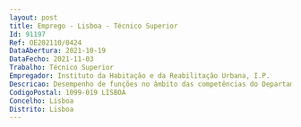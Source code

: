 ```yaml
--- 
layout: post
title: Emprego - Lisboa - Técnico Superior
Id: 91197
Ref: OE202110/0424
DataAbertura: 2021-10-19
DataFecho: 2021-11-03
Trabalho: Técnico Superior
Empregador: Instituto da Habitação e da Reabilitação Urbana, I.P.
Descricao: Desempenho de funções no âmbito das competências do Departamento de Promoção e Reabilitação do Sul, entre as quais   Atualização de registos Cadastral e Predial   Elaboração de operações urbanísticas, nomeadamente no domínio de constituição de prédios autónomos resultantes de operações de destaques e ou desanexações de prédios rústicos   Análise e elaboração de propostas relacionadas com revisões de Planos Diretores Municipais, e elaboração de Planos de Pormenor ou de Urbanização   Contratação Pública   Processos de regularização da titularidade do Património do Instituto   Análise e elaboração de propostas para atualização das condições contratuais de utilização de imóveis propriedade do IHRU   Elaboração de propostas para celebração de Autos de Cessão, Protocolos ou alienação de imóveis em regime de Direito de Superfície   Constituição da propriedade horizontal de prédios, propriedade do IHRU   Elaboração de projetos de loteamento   Elaboração de projetos de arquitetura engenharia   Execução de vistorias técnicas a edifícios   Elaboração de procedimentos concursais relativos a empreitadas a promover pelo IHRU.
CodigoPostal: 1099-019 LISBOA
Concelho: Lisboa
Distrito: Lisboa
--- 
```

